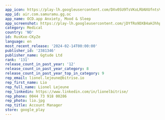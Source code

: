 ```yaml
---
app_icon: https://play-lh.googleusercontent.com/DXv0SU9TsVKoLRbNXUfntsVCphdxiatbsYvhF-e0PjhOPjydyxvJ2qOedGNcxa31gA
app_id: air.com.samuramu.gg.oc
app_name: OCD.app Anxiety, Mood & Sleep
app_screenshot: https://play-lh.googleusercontent.com/jDYfRo9DXB4aHJhhpRTsuob9zUUwYX6Wc4HGUHldFSVZ2V1q1DE2-BFPwBr-68-8Ag
category: Medical
country: 'NO'
id: RusKxe-CKyZe
language: en
most_recent_release: '2024-02-14T00:00:00'
publisher_id: '2381346'
publisher_name: Ggtude Ltd
rank: '131'
release_count_in_past_year: '12'
release_count_in_past_year_category: 8
release_count_in_past_year_top_in_category: 9
rep_email: lionel.lejeune@bitrise.io
rep_first_name: Lio
rep_full_name: Lionel Lejeune
rep_linkedin: https://www.linkedin.com/in/lionelbitrise/
rep_phone: 0044 73 918 00286
rep_photo: lio.jpg
rep_title: Account Manager
store: google_play
---
```

